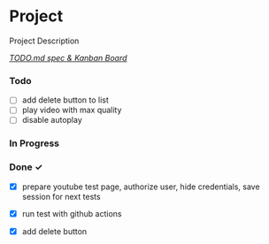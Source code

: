 # Project

Project Description

<em>[TODO.md spec & Kanban Board](https://bit.ly/3fCwKfM)</em>

### Todo

- [ ] add delete button to list  
- [ ] play video with max quality  
- [ ] disable autoplay  

### In Progress


### Done ✓

- [x] prepare youtube test page, authorize user, hide credentials, save session for next tests  
- [x] run test with github actions  
- [x] add delete button  

